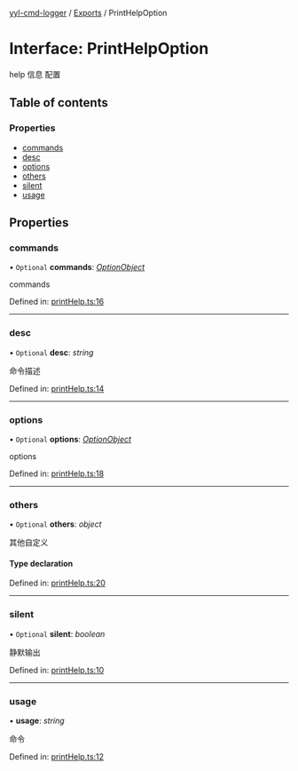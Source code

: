 [yyl-cmd-logger](../README.md) / [Exports](../modules.md) / PrintHelpOption

# Interface: PrintHelpOption

help 信息 配置

## Table of contents

### Properties

- [commands](printhelpoption.md#commands)
- [desc](printhelpoption.md#desc)
- [options](printhelpoption.md#options)
- [others](printhelpoption.md#others)
- [silent](printhelpoption.md#silent)
- [usage](printhelpoption.md#usage)

## Properties

### commands

• `Optional` **commands**: [*OptionObject*](optionobject.md)

commands

Defined in: [printHelp.ts:16](https://github.com/yyl-team/yyl-cmd-logger/blob/6b5ae25/src/printHelp.ts#L16)

___

### desc

• `Optional` **desc**: *string*

命令描述

Defined in: [printHelp.ts:14](https://github.com/yyl-team/yyl-cmd-logger/blob/6b5ae25/src/printHelp.ts#L14)

___

### options

• `Optional` **options**: [*OptionObject*](optionobject.md)

options

Defined in: [printHelp.ts:18](https://github.com/yyl-team/yyl-cmd-logger/blob/6b5ae25/src/printHelp.ts#L18)

___

### others

• `Optional` **others**: *object*

其他自定义

#### Type declaration

Defined in: [printHelp.ts:20](https://github.com/yyl-team/yyl-cmd-logger/blob/6b5ae25/src/printHelp.ts#L20)

___

### silent

• `Optional` **silent**: *boolean*

静默输出

Defined in: [printHelp.ts:10](https://github.com/yyl-team/yyl-cmd-logger/blob/6b5ae25/src/printHelp.ts#L10)

___

### usage

• **usage**: *string*

命令

Defined in: [printHelp.ts:12](https://github.com/yyl-team/yyl-cmd-logger/blob/6b5ae25/src/printHelp.ts#L12)
